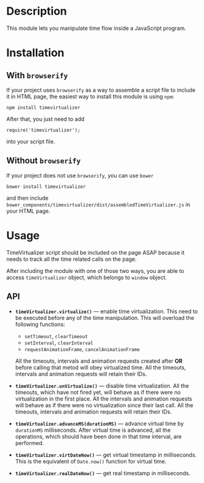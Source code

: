 # Description
This module lets you manipulate time flow inside a JavaScript program.
# Installation
## With `browserify`
If your project uses `browserify` as a way to assemble a script file to include it in HTML page, the easiest way to install this module is using `npm`:
```
npm install timevirtualizer
```
After that, you just need to add
```
require('timevirtualizer');
```
into your script file.
## Without `browserify`
If your project does not use `browserify`, you can use `bower`
```
bower install timevirtualizer
```
and then include `bower_components/timevirtualizer/dist/assembledTimeVirtualizer.js` in your HTML page.
# Usage
TimeVirtualizer script should be included on the page ASAP because it needs to track all the time related calls on the page.

After including the module with one of those two ways, you are able to access `timeVirtualizer` object, which belongs to `window` object.

## API

* **`timeVirtualizer.virtualize()`** — enable time virtualization. This need to be executed before any of the time manipulation. This will overload the following functions:
  * `setTimeout`, `clearTimeout`
  * `setInterval`, `clearInterval`
  * `requestAnimationFrame`, `cancelAnimationFrame`

  All the timeouts, intervals and animation requests created after **OR** before calling that metod will obey virtualized time. All the timeouts, intervals and animation requests will retain their IDs.
* **`timeVirtualizer.unVirtualize()`** — disable time virtualization. All the timeouts, which have not fired yet, will behave as if there were no virtualization in the first place. All the intervals and animation requests will behave as if there were no virtualization since their last call. All the timeouts, intervals and animation requests will retain their IDs.
* **`timeVirtualizer.advanceMS(durationMS)`** — advance virtual time by `durationMS` milliseconds. After virtual time is advanced, all the operations, which should have been done in that time interval, are performed.
* **`timeVirtualizer.virtDateNow()`** — get virtual timestamp in milliseconds. This is the equivalent of `Date.now()` function for virtual time.
* **`timeVirtualizer.realDateNow()`** — get real timestamp in milliseconds.
